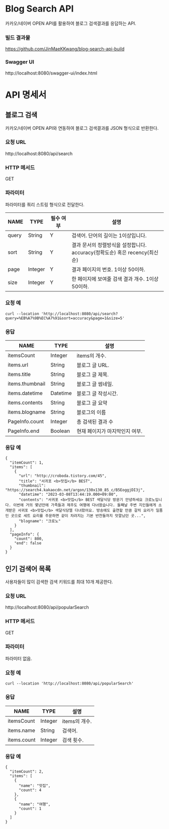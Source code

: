 

# Blog Search API

카카오/네이버 OPEN API를 활용하여 블로그 검색결과를 응답하는 API.

### 빌드 결과물 
https://github.com/JinMaeKKwang/blog-search-api-build

### Swagger UI
 http://localhost:8080/swagger-ui/index.html



# API 명세서

## 블로그 검색
카카오/네이버 OPEN API와 연동하여 블로그 검색결과를 JSON 형식으로 반환한다.

### 요청 URL
http://localhost:8080/api/search

### HTTP 메서드
GET

### 파라미터
파라미터를 쿼리 스트링 형식으로 전달한다.

| NAME  | TYPE    | 필수 여부 | 설명                                                      |
|-------|---------|-------|---------------------------------------------------------|
| query | String  | Y     | 검색어. 단어의 길이는 1이상입니다.                                    |
| sort  | String  | Y     | 결과 문서의 정렬방식을 설정합니다. <br/>accuracy(정확도순) 혹은 recency(최신순) |
| page  | Integer | Y     | 결과 페이지의 번호. 1이상 50이하.                                   |
| size  | Integer | Y     | 한 페이지에 보여줄 검색 결과 개수. 1이상 50이하.                          |

### 요청 예
```agsl
curl --location 'http://localhost:8080/api/search?query=%EB%A7%9B%EC%A7%91&sort=accuracy&page=1&size=5'
```

### 응답
| NAME            | TYPE     | 설명                |
|-----------------|----------|-------------------|
| itemsCount      | Integer  | items의 개수.        |
| items.url       | String   | 블로그 글 URL.        |
| items.title     | String   | 블로그 글 제목.         |
| items.thumbnail | String   | 블로그 글 썸네일.        |
| items.datetime  | Datetime | 블로그 글 작성시간.       |
| items.contents  | String   | 블로그 글 요약          |
| items.blogname  | String   | 블로그의 이름           |
| PageInfo.count  | Integer  | 총 검색된 결과 수        |
| PageInfo.end    | Boolean  | 현재 페이지가 마지막인지 여부. |

### 응답 예
```agsl
{
  "itemCount": 1,
  "items": [
    {
      "url": "http://croboda.tistory.com/45",
      "title": "서귀포 <b>맛집</b> BEST",
      "thumbnail": "https://search4.kakaocdn.net/argon/130x130_85_c/B5EoggjDI3j",
      "datetime": "2023-03-08T13:44:19.000+09:00",
      "contents": "서귀포 <b>맛집</b> BEST 색달식당 방문기 안녕하세요 크로노입니다. 이번에 거의 몇년만에 가족들과 제주도 여행에 다녀왔습니다. 둘째날 주변 지인들에게 소개받은 서귀포 <b>맛집</b> 색달식당엘 다녀왔어요. 방송에도 출연할 만큼 갈치 요리가 일품인 곳으로 세트 요리를 주문하면 같이 차려지는 기본 반찬들까지 맛깔났던 곳...",
      "blogname": "크로노"
    }
  ],
  "pageInfo": {
    "count": 800,
    "end": false
  }
}
```

## 인기 검색어 목록
사용자들이 많이 검색한 검색 키워드를 최대 10개 제공한다.

### 요청 URL
http://localhost:8080/api/popularSearch

### HTTP 메서드
GET

### 파라미터
파라미터 없음.

### 요청 예
```agsl
curl --location 'http://localhost:8080/api/popularSearch'
```

### 응답
| NAME        | TYPE    | 설명         |
|-------------|---------|------------|
| itemsCount  | Integer | items의 개수. |
| items.name  | String  | 검색어.       |
| items.count | Integer | 검색 횟수.     |

### 응답 예
```agsl
{
  "itemCount": 2,
  "items": [
    {
      "name": "맛집",
      "count": 4
    },
    {
      "name": "여행",
      "count": 1
    }
  ]
}
```